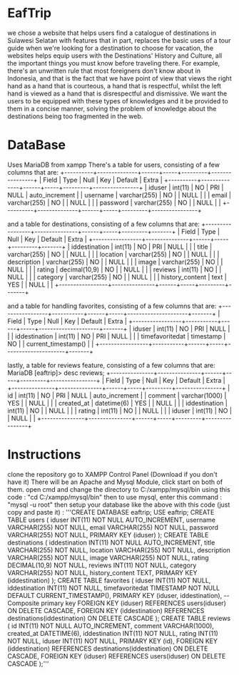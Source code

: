 ﻿# EafTrip

 we chose a website that helps users find a catalogue of destinations in Sulawesi Selatan with features that in part, replaces the basic uses of a tour guide when we're looking for a destination to choose for vacation, the websites helps equip users with the Destinations' History and Culture, all the important things you must know before traveling there. For example, there's an unwritten rule that most foreigners don't know about in Indonesia, and that is the fact that we have point of view that views the right hand as a hand that is courteous, a hand that is respectful, whilst the left hand is viewed as a hand that is disrespectful and dismissive. We want the users to be equipped with these types of knowledges and it be provided to them in a concise manner, solving the problem of knowledge about the destinations being too fragmented in the web.

# DataBase

Uses MariaDB from xampp
There's a table for users, consisting of a few columns that are:
+----------+--------------+------+-----+---------+----------------+
| Field    | Type         | Null | Key | Default | Extra          |
+----------+--------------+------+-----+---------+----------------+
| iduser   | int(11)      | NO   | PRI | NULL    | auto_increment |
| username | varchar(255) | NO   |     | NULL    |                |
| email    | varchar(255) | NO   |     | NULL    |                |
| password | varchar(255) | NO   |     | NULL    |                |
+----------+--------------+------+-----+---------+----------------+

and a table for destinations, consisting of a few columns that are:
+-----------------+---------------+------+-----+---------+-------+
| Field           | Type          | Null | Key | Default | Extra |
+-----------------+---------------+------+-----+---------+-------+
| iddestination   | int(11)       | NO   | PRI | NULL    |       |
| title           | varchar(255)  | NO   |     | NULL    |       |
| location        | varchar(255)  | NO   |     | NULL    |       |
| description     | varchar(255)  | NO   |     | NULL    |       |
| image           | varchar(255)  | NO   |     | NULL    |       |
| rating          | decimal(10,9) | NO   |     | NULL    |       |
| reviews         | int(11)       | NO   |     | NULL    |       |
| category        | varchar(255)  | NO   |     | NULL    |       |
| history_content | text          | YES  |     | NULL    |       |
+-----------------+---------------+------+-----+---------+-------+

and a table for handling favorites, consisting of a few columns that are:
+-----------------+-----------+------+-----+---------------------+-------+
| Field           | Type      | Null | Key | Default             | Extra |
+-----------------+-----------+------+-----+---------------------+-------+
| iduser          | int(11)   | NO   | PRI | NULL                |       |
| iddestination   | int(11)   | NO   | PRI | NULL                |       |
| timefavoritedat | timestamp | NO   |     | current_timestamp() |       |
+-----------------+-----------+------+-----+---------------------+-------+

lastly, a table for reviews feature, consisting of a few columns that are:
MariaDB [eaftrip]> desc reviews;
+---------------+---------------+------+-----+---------+----------------+
| Field         | Type          | Null | Key | Default | Extra          |
+---------------+---------------+------+-----+---------+----------------+
| id            | int(11)       | NO   | PRI | NULL    | auto_increment |
| comment       | varchar(1000) | YES  |     | NULL    |                |
| created_at    | datetime(6)   | YES  |     | NULL    |                |
| iddestination | int(11)       | NO   |     | NULL    |                |
| rating        | int(11)       | NO   |     | NULL    |                |
| iduser        | int(11)       | NO   |     | NULL    |                |
+---------------+---------------+------+-----+---------+----------------+

# Instructions

clone the repository
go to XAMPP Control Panel (Download if you don't have it)
There will be an Apache and Mysql Module, click start on both of them.
open cmd and change the directory to C:/xampp/mysql/bin using this code : "cd C:/xampp/mysql/bin"
then to use mysql, enter this command : "mysql -u root"
then setup your database like the above with this code (just copy and paste it) :
'''CREATE DATABASE eaftrip;
USE eaftrip;
CREATE TABLE users (
    iduser INT(11) NOT NULL AUTO_INCREMENT,
    username VARCHAR(255) NOT NULL,
    email VARCHAR(255) NOT NULL,
    password VARCHAR(255) NOT NULL,
    PRIMARY KEY (iduser)
);
CREATE TABLE destinations (
    iddestination INT(11) NOT NULL AUTO_INCREMENT,
    title VARCHAR(255) NOT NULL,
    location VARCHAR(255) NOT NULL,
    description VARCHAR(255) NOT NULL,
    image VARCHAR(255) NOT NULL,
    rating DECIMAL(10,9) NOT NULL,
    reviews INT(11) NOT NULL,
    category VARCHAR(255) NOT NULL,
    history_content TEXT,
    PRIMARY KEY (iddestination)
);
CREATE TABLE favorites (
    iduser INT(11) NOT NULL,
    iddestination INT(11) NOT NULL,
    timefavoritedat TIMESTAMP NOT NULL DEFAULT CURRENT_TIMESTAMP(),
    PRIMARY KEY (iduser, iddestination), -- Composite primary key
    FOREIGN KEY (iduser) REFERENCES users(iduser) ON DELETE CASCADE,
    FOREIGN KEY (iddestination) REFERENCES destinations(iddestination) ON DELETE CASCADE
);
CREATE TABLE reviews (
    id INT(11) NOT NULL AUTO_INCREMENT,
    comment VARCHAR(1000),
    created_at DATETIME(6),
    iddestination INT(11) NOT NULL,
    rating INT(11) NOT NULL,
    iduser INT(11) NOT NULL,
    PRIMARY KEY (id),
    FOREIGN KEY (iddestination) REFERENCES destinations(iddestination) ON DELETE CASCADE,
    FOREIGN KEY (iduser) REFERENCES users(iduser) ON DELETE CASCADE
);'''

